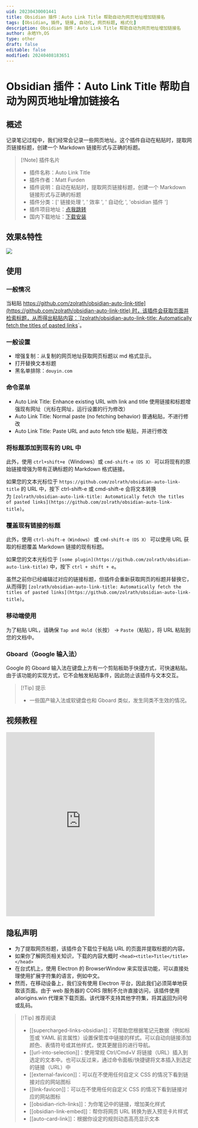 ```yaml
---
uid: 20230430001441
title: Obsidian 插件：Auto Link Title 帮助自动为网页地址增加链接名
tags: [Obsidian, 插件, 链接, 自动化, 网页标题, 格式化]
description: Obsidian 插件：Auto Link Title 帮助自动为网页地址增加链接名
author: 永皓Yh,OS
type: other
draft: false
editable: false
modified: 20240408183651
---
```


# Obsidian 插件：Auto Link Title 帮助自动为网页地址增加链接名

## 概述

记录笔记过程中，我们经常会记录一些网页地址。这个插件自动在粘贴时，提取网页链接标题，创建一个 Markdown 链接形式与正确的标题。

> [!Note] 插件名片
> - 插件名称：Auto Link Title
> - 插件作者：Matt Furden
> - 插件说明：自动在粘贴时，提取网页链接标题，创建一个 Markdown 链接形式与正确的标题
> - 插件分类：[' 链接处理 ', ' 效率 ', ' 自动化 ', 'obsidian 插件 ']
> - 插件项目地址：[点我跳转](https://github.com/zolrath/obsidian-auto-link-title)
> - 国内下载地址：[下载安装](https://pkmer.cn/products/plugin/pluginMarket/?obsidian-auto-link-title)

## 效果&特性

![](https://cdn.pkmer.cn/images/auto-link-title.gif!pkmer)

## 使用

### 一般情况

当粘贴 [https://github.com/zolrath/obsidian-auto-link-title](https://github.com/zolrath/obsidian-auto-link-title) 时，该插件会获取页面并检索标题，从而得出粘贴内容：`[zolrath/obsidian-auto-link-title: Automatically fetch the titles of pasted links](https://github.com/zolrath/obsidian-auto-link-title)`。

### 一般设置

- 增强复制：从复制的网页地址获取网页标题以 md 格式显示。
- 打开替换文本标题
- 黑名单排除：`douyin.com`

### 命令菜单

- Auto Link Title: Enhance existing URL with link and title 使用链接和标题增强现有网址（光标在网址，运行设置的行为修改）
- Auto Link Title: Normal paste (no fetching behavior) 普通粘贴，不进行修改
- Auto Link Title: Paste URL and auto fetch title 粘贴，并进行修改

### 将标题添加到现有的 URL 中

此外，使用 `ctrl+shift+e`（Windows）或 `cmd-shift-e（OS X）` 可以将现有的原始链接增强为带有正确标题的 Markdown 格式链接。

如果您的文本光标位于 `https://github.com/zolrath/obsidian-auto-link-title` 的 URL 中，按下 ctrl-shift-e 或 cmd-shift-e 会将文本转换为 `[zolrath/obsidian-auto-link-title: Automatically fetch the titles of pasted links](https://github.com/zolrath/obsidian-auto-link-title)`。

### 覆盖现有链接的标题

此外，使用 `ctrl-shift-e（Windows）` 或 `cmd-shift-e（OS X）` 可以使用 URL 获取的标题覆盖 Markdown 链接的现有标题。

如果您的文本光标位于 `[some plugin](https://github.com/zolrath/obsidian-auto-link-title)` 中，按下 `ctrl + shift + e`。

虽然之前你已经编辑过对应的链接标题，但插件会重新获取网页的标题并替换它，从而得到 `[zolrath/obsidian-auto-link-title: Automatically fetch the titles of pasted links](https://github.com/zolrath/obsidian-auto-link-title)`。

### 移动端使用

为了粘贴 URL，请确保 `Tap and Hold`（长按） -> `Paste`（粘贴），将 URL 粘贴到您的文档中。

### Gboard（Google 输入法）

Google 的 Gboard 输入法在键盘上方有一个剪贴板助手快捷方式，可快速粘贴。由于该功能的实现方式，它不会触发粘贴事件，因此防止该插件与文本交互。

>[!Tip] 提示
>- 一些国产输入法或软键盘也和 Gboard 类似，发生同类不生效的情况。

## 视频教程

<iframe src="https://player.bilibili.com/player.html?aid=236380816&bvid=BV13v411F7zA&cid=1346250162&p=1&autoplay=false" scrolling="no" border="0" frameborder="no" framespacing="0" allowfullscreen="true" width="80%" height="500"> </iframe>

## 隐私声明

- 为了提取网页标题，该插件会下载位于粘贴 URL 的页面并提取标题的内容。
- 如果你了解网页相关知识，下载的内容大概时 `<head><title>Title</title></head>`
- 在台式机上，使用 Electron 的 BrowserWindow 来实现该功能，可以直接处理使用扩展字符集的语言，例如中文。
- 然而，在移动设备上，我们没有使用 Electron 平台，因此我们必须简单地获取该页面。由于 web 服务器的 CORS 限制不允许直接访问，该插件使用 allorigins.win 代理来下载页面。该代理不支持其他字符集，将其返回为问号或乱码。

> [!Tip] 推荐阅读
> - [[supercharged-links-obsidian]]：可帮助您根据笔记元数据（例如标签或 YAML 前言属性）设置保管库中链接的样式。可以自动向链接添加颜色、表情符号或其他样式，使其更醒目的进行导航。
> - [[url-into-selection]]：使用常规 Ctrl/Cmd+V 将链接（URL）插入到选定的文本中。也可以反过来，通过命令面板/快捷键将文本插入到选定的链接（URL）中
> - [[external-favicon]]：可以在不使用任何自定义 CSS 的情况下看到链接对应的网站图标
> - [[link-favicon]]：可以在不使用任何自定义 CSS 的情况下看到链接对应的网站图标
> - [[obsidian-rich-links]]：为你笔记中的链接，增加美化样式
> - [[obsidian-link-embed]]：帮你将网页 URL 转换为嵌入预览卡片样式
> - [[auto-card-link]]：根据你设定的规则动态高亮显示文本